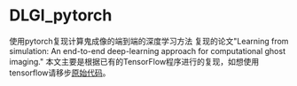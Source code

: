 
# DLGI_pytorch
使用pytorch复现计算鬼成像的端到端的深度学习方法
复现的论文"Learning from simulation: An end-to-end deep-learning approach for computational ghost imaging."
本文主要是根据已有的TensorFlow程序进行的复现，如想使用tensorflow请移步[原始代码](https://github.com/FeiWang0824/DLGI)。
